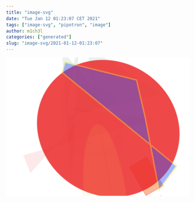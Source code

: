 ```yaml
---
title: "image-svg"
date: "Tue Jan 12 01:23:07 CET 2021"
tags: ["image-svg", "pipotron", "image"]
author: m1ch3l
categories: ["generated"]
slug: "image-svg/2021-01-12-01:23:07"
---
```


![](image.svg)
